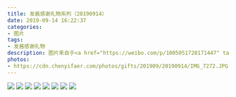 ```yaml
---
title: 发酱感谢礼物系列（20190914）
date: 2019-09-14 16:22:37
categories:
- 图片
tags:
- 发酱感谢礼物
description: 图片来自于<a href="https://weibo.com/p/1005051720171447" target="_blank">quanmmmmm</a><br/> “UD权游限量彩妆全套！作为一个普通美妆爱好者X冰火粉真是很开心了，谢谢教练～～ 仔细看里面每个颜色都有代表的家族/角色，两把刷子分别是长爪和缝衣针（开始我还以为都是瓦雷利亚钢剑，然后查了对不上，原来是缝衣针（还以为Oathkeeper会上榜））龙蛋花纹很Q，总之细节很多，阔耐～” ​​​ ​​​​​​ ​​​ ​​​ ​​​ ​ ​​​ ​​​​​​ ​
photos: 
- https://cdn.chenyifaer.com/photos/gifts/201909/20190914/IMG_7272.JPG
---
```


![](https://cdn.chenyifaer.com/photos/gifts/201909/20190914/IMG_7273.JPG)
![](https://cdn.chenyifaer.com/photos/gifts/201909/20190914/IMG_7274.JPG)
![](https://cdn.chenyifaer.com/photos/gifts/201909/20190914/IMG_7275.JPG)
![](https://cdn.chenyifaer.com/photos/gifts/201909/20190914/IMG_7276.JPG)
![](https://cdn.chenyifaer.com/photos/gifts/201909/20190914/IMG_7277.JPG)
![](https://cdn.chenyifaer.com/photos/gifts/201909/20190914/IMG_7278.JPG)
![](https://cdn.chenyifaer.com/photos/gifts/201909/20190914/IMG_7279.JPG)
![](https://cdn.chenyifaer.com/photos/gifts/201909/20190914/IMG_7280.JPG)
